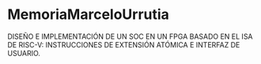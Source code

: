 # MemoriaMarceloUrrutia
DISEÑO E IMPLEMENTACIÓN DE UN SOC EN UN FPGA BASADO EN EL ISA DE RISC-V: INSTRUCCIONES DE EXTENSIÓN ATÓMICA E INTERFAZ DE USUARIO.
